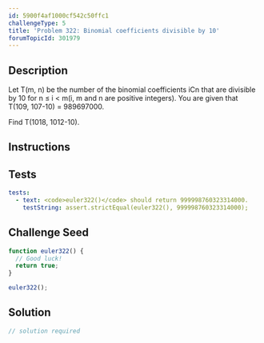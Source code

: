 ```yaml
---
id: 5900f4af1000cf542c50ffc1
challengeType: 5
title: 'Problem 322: Binomial coefficients divisible by 10'
forumTopicId: 301979
---
```


## Description
<section id='description'>
Let T(m, n) be the number of the binomial coefficients iCn that are divisible by 10 for n ≤ i < m(i, m and n are positive integers).
You are given that T(109, 107-10) = 989697000.


Find T(1018, 1012-10).
</section>

## Instructions
<section id='instructions'>

</section>

## Tests
<section id='tests'>

```yml
tests:
  - text: <code>euler322()</code> should return 999998760323314000.
    testString: assert.strictEqual(euler322(), 999998760323314000);

```

</section>

## Challenge Seed
<section id='challengeSeed'>

<div id='js-seed'>

```js
function euler322() {
  // Good luck!
  return true;
}

euler322();
```

</div>



</section>

## Solution
<section id='solution'>

```js
// solution required
```

</section>
